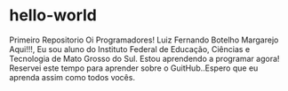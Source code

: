 # hello-world
Primeiro Repositorio
Oi Programadores!
Luiz Fernando Botelho Margarejo Aqui!!!, Eu sou aluno do Instituto Federal de Educação, Ciências e Tecnologia de Mato Grosso do Sul.
Estou aprendendo a programar agora! Reservei este tempo para aprender sobre o GuitHub..Espero que eu aprenda assim como todos vocês.
